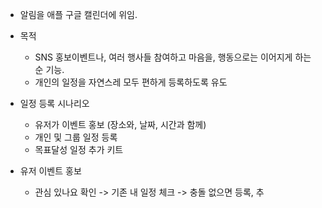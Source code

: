 - 알림을 애플 구글 캘린더에 위임. 

- 목적
    - SNS 홍보이벤트나, 여러 행사들 참여하고 마음을, 행동으로는 이어지게 하는 순 기능.
    - 개인의 일정을 자연스레 모두 편하게 등록하도록 유도  

- 일정 등록 시나리오 
    - 유저가 이벤트 홍보 (장소와, 날짜, 시간과 함께) 
    - 개인 및 그룹 일정 등록 
    - 목표달성 일정 추가 키트 

- 유저 이벤트 홍보 
    - 관심 있나요 확인 -> 기존 내 일정 체크 -> 충돌 없으면 등록, 추
